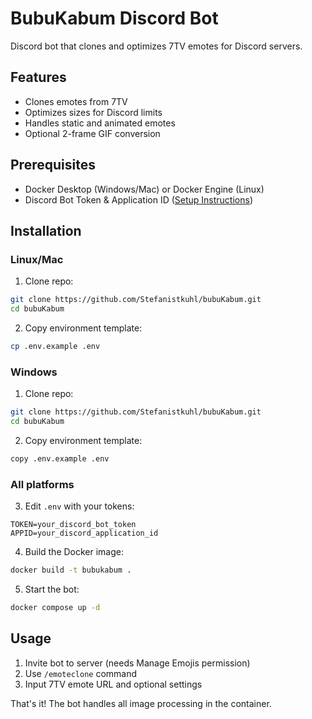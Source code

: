 # BubuKabum Discord Bot

Discord bot that clones and optimizes 7TV emotes for Discord servers.

## Features

- Clones emotes from 7TV
- Optimizes sizes for Discord limits
- Handles static and animated emotes  
- Optional 2-frame GIF conversion

## Prerequisites

- Docker Desktop (Windows/Mac) or Docker Engine (Linux)
- Discord Bot Token & Application ID ([Setup Instructions](https://postimg.cc/gallery/Nm5hcW1))

## Installation

### Linux/Mac
1. Clone repo:
```bash
git clone https://github.com/Stefanistkuhl/bubuKabum.git
cd bubuKabum
```
2. Copy environment template:
```bash
cp .env.example .env
```

### Windows
1. Clone repo:
```bash
git clone https://github.com/Stefanistkuhl/bubuKabum.git
cd bubuKabum
```
2. Copy environment template:
```bash
copy .env.example .env
```

### All platforms

3. Edit `.env` with your tokens:
```
TOKEN=your_discord_bot_token
APPID=your_discord_application_id
```

4. Build the Docker image:
```bash
docker build -t bubukabum .
```

5. Start the bot:
```bash
docker compose up -d
```

## Usage

1. Invite bot to server (needs Manage Emojis permission)
2. Use `/emoteclone` command
3. Input 7TV emote URL and optional settings

That's it! The bot handles all image processing in the container.

